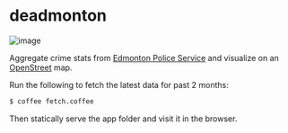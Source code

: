 # deadmonton

![image](https://raw.github.com/radekstepan/deadmonton/master/example.png)

Aggregate crime stats from [Edmonton Police Service](http://crimemapping.edmontonpolice.ca/) and visualize on an [OpenStreet](http://www.openstreetmap.org) map.

Run the following to fetch the latest data for past 2 months:

```bash
$ coffee fetch.coffee
```

Then statically serve the app folder and visit it in the browser.